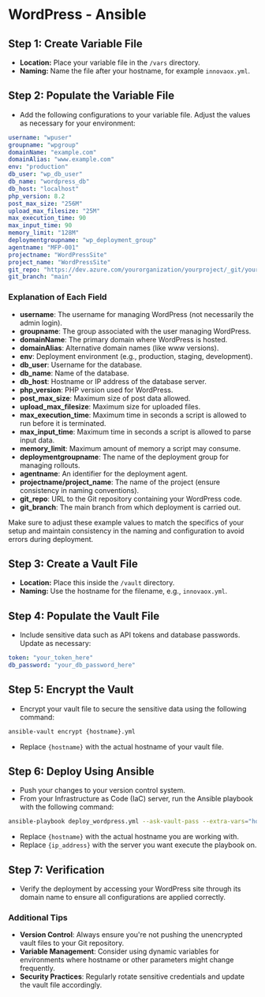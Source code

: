 # WordPress - Ansible

## Step 1: Create Variable File

- **Location:** Place your variable file in the `/vars` directory.
- **Naming:** Name the file after your hostname, for example `innovaox.yml`.

## Step 2: Populate the Variable File

- Add the following configurations to your variable file. Adjust the values as necessary for your environment:

```yaml
username: "wpuser"
groupname: "wpgroup"
domainName: "example.com"
domainAlias: "www.example.com"
env: "production"
db_user: "wp_db_user"
db_name: "wordpress_db"
db_host: "localhost"
php_version: 8.2
post_max_size: "256M"
upload_max_filesize: "25M"
max_execution_time: 90
max_input_time: 90
memory_limit: "128M"
deploymentgroupname: "wp_deployment_group"
agentname: "MFP-001"
projectname: "WordPressSite"
project_name: "WordPressSite"
git_repo: "https://dev.azure.com/yourorganization/yourproject/_git/yourrepository"
git_branch: "main"
```

### Explanation of Each Field

- **username**: The username for managing WordPress (not necessarily the admin login).
- **groupname**: The group associated with the user managing WordPress.
- **domainName**: The primary domain where WordPress is hosted.
- **domainAlias**: Alternative domain names (like www versions).
- **env**: Deployment environment (e.g., production, staging, development).
- **db_user**: Username for the database.
- **db_name**: Name of the database.
- **db_host**: Hostname or IP address of the database server.
- **php_version**: PHP version used for WordPress.
- **post_max_size**: Maximum size of post data allowed.
- **upload_max_filesize**: Maximum size for uploaded files.
- **max_execution_time**: Maximum time in seconds a script is allowed to run before it is terminated.
- **max_input_time**: Maximum time in seconds a script is allowed to parse input data.
- **memory_limit**: Maximum amount of memory a script may consume.
- **deploymentgroupname**: The name of the deployment group for managing rollouts.
- **agentname**: An identifier for the deployment agent.
- **projectname/project_name**: The name of the project (ensure consistency in naming conventions).
- **git_repo**: URL to the Git repository containing your WordPress code.
- **git_branch**: The main branch from which deployment is carried out.

Make sure to adjust these example values to match the specifics of your setup and maintain consistency in the naming and configuration to avoid errors during deployment.

## Step 3: Create a Vault File

- **Location:** Place this inside the `/vault` directory.
- **Naming:** Use the hostname for the filename, e.g., `innovaox.yml`.

## Step 4: Populate the Vault File

- Include sensitive data such as API tokens and database passwords. Update as necessary:

```yaml
token: "your_token_here"
db_password: "your_db_password_here"
```

## Step 5: Encrypt the Vault

- Encrypt your vault file to secure the sensitive data using the following command:

```bash
ansible-vault encrypt {hostname}.yml
```

- Replace `{hostname}` with the actual hostname of your vault file.

## Step 6: Deploy Using Ansible

- Push your changes to your version control system.
- From your Infrastructure as Code (IaC) server, run the Ansible playbook with the following command:

```bash
ansible-playbook deploy_wordpress.yml --ask-vault-pass --extra-vars="hostname={hostname} -i inventory --limit {ip_address}"
```

- Replace `{hostname}` with the actual hostname you are working with.
- Replace `{ip_address}` with the server you want execute the playbook on.

## Step 7: Verification

- Verify the deployment by accessing your WordPress site through its domain name to ensure all configurations are applied correctly.

### Additional Tips

- **Version Control**: Always ensure you're not pushing the unencrypted vault files to your Git repository.
- **Variable Management**: Consider using dynamic variables for environments where hostname or other parameters might change frequently.
- **Security Practices**: Regularly rotate sensitive credentials and update the vault file accordingly.
